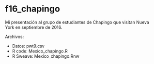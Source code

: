 # f16_chapingo

Mi presentación al grupo de estudiantes de Chapingo que visitan Nueva York en septiembre de 2016.

Archivos:

- Datos: pwt9.csv
- R code: Mexico_chapingo.R
- R Sweave: Mexico_chapingo.Rnw

